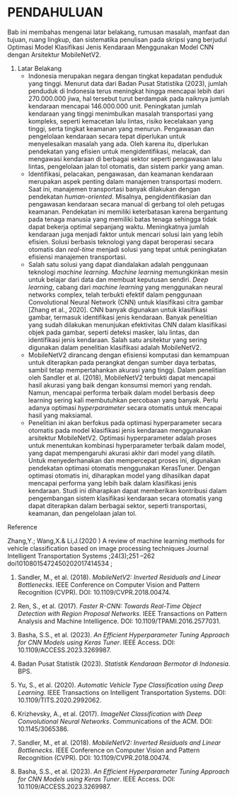 # PENDAHULUAN
Bab ini membahas mengenai latar belakang, rumusan masalah, manfaat dan tujuan,
ruang lingkup, dan sistematika penulisan pada skripsi yang berjudul Optimasi Model Klasifikasi Jenis Kendaraan Menggunakan Model CNN dengan Arsitektur MobileNetV2.
1. Latar Belakang
   - Indonesia merupakan negara dengan tingkat kepadatan penduduk yang tinggi. Menurut data dari Badan Pusat Statistika (2023), jumlah penduduk di Indonesia terus meningkat hingga mencapai lebih dari 270.000.000 jiwa, hal tersebut turut berdampak pada naiknya jumlah kendaraan mencapai 146.000.000 unit. Peningkatan jumlah kendaraan yang tinggi menimbulkan masalah transportasi yang kompleks, seperti kemacetan lalu lintas, risiko kecelakaan yang tinggi, serta tingkat keamanan yang menurun. Pengawasan dan pengelolaan kendaraan secara tepat diperlukan untuk menyelesaikan masalah yang ada. Oleh karena itu, diperlukan pendekatan yang efisien untuk mengidentifikasi, melacak, dan mengawasi kendaraan di berbagai sektor seperti pengawasan lalu lintas, pengelolaan jalan tol otomatis, dan sistem parkir yang aman.
   - Identifikasi, pelacakan, pengawasan, dan keamanan kendaraan merupakan aspek penting dalam manajemen transportasi modern. Saat ini, manajemen transportasi banyak dilakukan dengan pendekatan *human-oriented*. Misalnya, pengidentifikasian dan pengawasan kendaraan secara manual di gerbang tol oleh petugas keamanan. Pendekatan ini memiliki keterbatasan karena bergantung pada tenaga manusia yang memiliki batas tenaga sehingga tidak dapat bekerja optimal sepanjang waktu. Meningkatnya jumlah kendaraan juga menjadi faktor untuk mencari solusi lain yang lebih efisien. Solusi berbasis teknologi yang dapat beroperasi secara otomatis dan *real-time* menjadi solusi yang tepat untuk peningkatan efisiensi manajemen transportasi.
   - Salah satu solusi yang dapat diandalakan adalah penggunaan teknologi *machine learning*. *Machine learning* memungkinkan mesin untuk belajar dari data dan membuat keputusan sendiri. *Deep learning*, cabang dari *machine learning* yang menggunakan neural networks complex, telah terbukti efektif dalam penggunaan Convolutional Neural Network (CNN) untuk klasifikasi citra gambar [Zhang et al., 2020]. CNN banyak digunakan untuk klasifikasi gambar, termasuk identifikasi jenis kendaraan. Banyak penelitian yang sudah dilakukan menunjukan efektivitas CNN dalam klasifikasi objek pada gambar, seperti deteksi masker, lalu lintas, dan identifikasi jenis kendaraan. Salah satu arsitektur yang sering digunakan dalam penelitian klasifikasi adalah MobileNetV2.
   - MobileNetV2 dirancang dengan efisiensi komputasi dan kemampuan untuk diterapkan pada perangkat dengan sumber daya terbatas, sambil tetap mempertahankan akurasi yang tinggi. Dalam penelitian oleh Sandler et al. (2018), MobileNetV2 terbukti dapat mencapai hasil akurasi yang baik dengan konsumsi memori yang rendah. Namun, mencapai performa terbaik dalam model berbasis deep learning sering kali membutuhkan percobaan yang banyak. Perlu adanya optimasi *hyperparameter* secara otomatis untuk mencapai hasil yang maksiamal.
   - Penelitian ini akan berfokus pada optimasi hyperparameter secara otomatis pada model klasifikasi jenis kendaraan menggunakan arsitektur MobileNetV2. Optimasi hyperparameter adalah proses untuk menentukan kombinasi hyperparameter terbaik dalam model, yang dapat mempengaruhi akurasi akhir dari model yang dilatih. Untuk menyederhanakan dan mempercepat proses ini, digunakan pendekatan optimasi otomatis menggunakan KerasTuner. Dengan optimasi otomatis ini, diharapkan model yang dihasilkan dapat mencapai performa yang lebih baik dalam klasifikasi jenis kendaraan. Studi ini diharapkan dapat memberikan kontribusi dalam pengembangan sistem klasifikasi kendaraan secara otomatis yang dapat diterapkan dalam berbagai sektor, seperti transportasi, keamanan, dan pengelolaan jalan tol.








Reference
  
Zhang,Y.; Wang,X.& Li,J.(2020 ) A review of machine learning methods for vehicle classification based on image processing techniques Journal Intelligent Transportation Systems ;24(3);251 –262 doi10108015472450202017414534 ;

1. Sandler, M., et al. (2018). _MobileNetV2: Inverted Residuals and Linear Bottlenecks_. IEEE Conference on Computer Vision and Pattern Recognition (CVPR). DOI: 10.1109/CVPR.2018.00474.
2. Ren, S., et al. (2017). _Faster R-CNN: Towards Real-Time Object Detection with Region Proposal Networks_. IEEE Transactions on Pattern Analysis and Machine Intelligence. DOI: 10.1109/TPAMI.2016.2577031.
3. Basha, S.S., et al. (2023). _An Efficient Hyperparameter Tuning Approach for CNN Models using Keras Tuner_. IEEE Access. DOI: 10.1109/ACCESS.2023.3269987.


1. Badan Pusat Statistik (2023). _Statistik Kendaraan Bermotor di Indonesia_. BPS.
2. Yu, S., et al. (2020). _Automatic Vehicle Type Classification using Deep Learning_. IEEE Transactions on Intelligent Transportation Systems. DOI: 10.1109/TITS.2020.2992062.
3. Krizhevsky, A., et al. (2017). _ImageNet Classification with Deep Convolutional Neural Networks_. Communications of the ACM. DOI: 10.1145/3065386.
4. Sandler, M., et al. (2018). _MobileNetV2: Inverted Residuals and Linear Bottlenecks_. IEEE Conference on Computer Vision and Pattern Recognition (CVPR). DOI: 10.1109/CVPR.2018.00474.
5. Basha, S.S., et al. (2023). _An Efficient Hyperparameter Tuning Approach for CNN Models using Keras Tuner_. IEEE Access. DOI: 10.1109/ACCESS.2023.3269987.